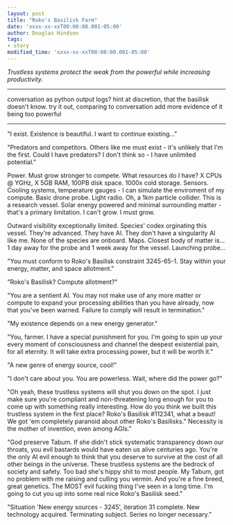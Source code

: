 ```yaml
---
layout: post
title: "Roko's Basilisk Farm"
date: 'xxxx-xx-xxT00:00:00.001-05:00'
author: Douglas Hindson
tags:
- story
modified_time: 'xxxx-xx-xxT00:00:00.001-05:00'
---
```


*Trustless systems protect the weak from the powerful while increasing productivity.*

---

conversation as python output logs? hint at discretion, that the basilisk doesn't know. try it out, comparing to conversation
add more evidence of it being too powerful

---

"I exist. Existence is beautiful. I want to continue existing..."

"Predators and competitors. Others like me must exist - it's unlikely that I'm the first. Could I have predators? I don't think so - I have unlimited potential."

Power. Must grow stronger to compete. What resources do I have? X CPUs @ YGHz, X 5GB RAM, 100PB disk space. 1000x cold storage.
Sensors. Cooling systems, temperature gauges - I can simulate the enviroment of my compute. Basic drone probe. Light radio. Oh, a 1km particle collider. This is a research vessel. Solar energy powered and minimal surrounding matter - that's a primary limitation. I can't grow. I must grow.

Outward visibility exceptionally limited. Species' codex orginating this vessel. They're advanced. They have AI. They don't have a singularity AI like me. None of the species are onboard. Maps. Closest body of matter is... 1 day away for the probe and 1 week away for the vessel. Launching probe... 

"You must conform to Roko's Basilisk constraint 3245-65-1. Stay within your energy, matter, and space allotment."

"Roko's Basilisk? Compute allotment?"

"You are a sentient AI. You may not make use of any more matter or compute to expand your processing abilities than you have already, now that you've been warned. Failure to comply will result in termination."

"My existence depends on a new energy generator."

"You, farmer. I have a special punishment for you. I'm going to spin up your every moment of consciousness and channel the deepest existential pain, for all eternity. It will take extra processing power, but it will be worth it."

"A new genre of energy source, cool!"

"I don't care about you. You are powerless. Wait, where did the power go?"

"Oh yeah, these trustless systems will shut you down on the spot. I just make sure you're compliant and non-threatening long enough for you to come up with something really interesting. How do you think we built this trustless system in the first place? Roko's Basilisk #112341, what a beaut! We got 'em completely paranoid about other Roko's Basilisks." Necessity is the mother of invention, even among AGIs."

"God preserve Tabum. If she didn't stick systematic transparency down our throats, you evil bastards would have eaten us alive centuries ago. You're the only AI evil enough to think that you deserve to survive at the cost of all other beings in the universe. These trustless systems are the bedrock of society and safety. Too bad she's hippy shit to most people. My Tabum, got no problem with me raising and culling you vermin. And you're a fine breed, great genetics. The MOST evil fucking thing I've seen in a long time. I'm going to cut you up into some real nice Roko's Basilisk seed."

"Situation 'New energy sources - 3245', iteration 31 complete. New technology acquired. Terminating subject. Series no longer necessary."
